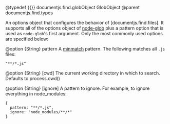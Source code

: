 @typedef {{}} documentjs.find.globObject GlobObject
@parent documentjs.find.types

An options object that configures the behavior 
of [documentjs.find.files]. It supports all of the 
options object of [node-glob](https://github.com/isaacs/node-glob)
plus a pattern option that is used as `node-glob`'s first argument. Only the 
most commonly used options are specified below:

@option {String} pattern A [minmatch](https://github.com/isaacs/minimatch) 
pattern. The following matches all `.js` files:

    "**/*.js"


@option {String} [cwd] The current working directory in which to search. Defaults to process.cwd()

@option {String} [ignore] A pattern to ignore.  For example, to ignore everything in node_modules:

    {
      pattern: "**/*.js",
      ignore: "node_modules/**/*"
    }
